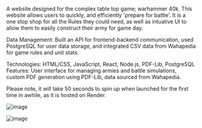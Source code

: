 A website designed for the complex table top game; warhammer 40k. This website allows users to quickly, and efficiently 'prepare for battle'. It is a one stop shop for all the Rules they could need, as well as intuative UI to allow them to easily construct their army for game day. 

Data Management:
Built an API for frontend-backend communication, used PostgreSQL for user data storage, and
integrated CSV data from Wahapedia for game rules and unit stats.

Technologies:
HTML/CSS, JavaScript, React, Node.js, PDF-Lib, PostgreSQL
Features: User interface for managing armies and battle simulations, custom PDF generation using PDF-Lib, data
sourced from Wahapedia.

Please note, it will take 50 seconds to spin up when launched for the first time in awhile, as it is hosted on Render.


![image](https://github.com/user-attachments/assets/a7423baa-0bc7-4208-8860-b563d826beea)

![image](https://github.com/user-attachments/assets/fa9a0b04-4aac-43b6-9559-4b8771ab1278)


